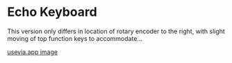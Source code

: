# Echo Keyboard

This version only differs in location of rotary encoder to the right, with slight moving of top function keys to accommodate...

[usevia.app image](https://github.com/phpbbireland/echo/blob/main/iso_encoder_rp2040_er2/images/usevia.app_image.png)
